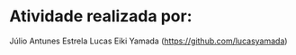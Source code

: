 # Atividade realizada por:
Júlio Antunes Estrela
Lucas Eiki Yamada (https://github.com/lucasyamada)

